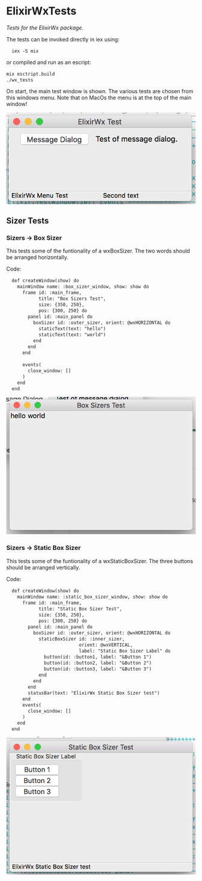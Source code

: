 # ElixirWxTests

_Tests for the ElixirWx package._

The tests can be invoked directly in iex using:

```
  iex -S mix
```

or compiled and run as an escript:

```
mix esctript.build
./wx_tests
```

On start, the main test window is shown. The various tests are chosen from this
windows menu. Note that on MacOs the menu is at the top of the main window!

![alt text](https://raw.githubusercontent.com/DwayneDibley/ElixirWxTests/master/screenshots/Main_test_window.png "Main test window.")



## Sizer Tests

### Sizers -> Box Sizer

This tests some of the funtionality of a wxBoxSizer. The two words should be
arranged horizontally.

Code:

```
  def createWindow(show) do
    mainWindow name: :box_sizer_window, show: show do
      frame id: :main_frame,
            title: "Box Sizers Test",
            size: {350, 250},
            pos: {300, 250} do
        panel id: :main_panel do
          boxSizer id: :outer_sizer, orient: @wxHORIZONTAL do
            staticText(text: "hello")
            staticText(text: "world")
          end
        end
      end

      events(
        close_window: []
      )
    end
  end
```

![alt text](https://raw.githubusercontent.com/DwayneDibley/ElixirWxTests/master/screenshots/Box_sizer.png "Box Sizer window.")

### Sizers -> Static Box Sizer

This tests some of the funtionality of a wxStaticBoxSizer. The three buttons should be arranged vertically.

Code:

```
  def createWindow(show) do
    mainWindow name: :static_box_sizer_window, show: show do
      frame id: :main_frame,
            title: "Static Box Sizer Test",
            size: {350, 250},
            pos: {300, 250} do
        panel id: :main_panel do
          boxSizer id: :outer_sizer, orient: @wxHORIZONTAL do
            staticBoxSizer id: :inner_sizer, 
                           orient: @wxVERTICAL, 
                           label: "Static Box Sizer Label" do
              button(id: :button1, label: "&Button 1")
              button(id: :button2, label: "&Button 2")
              button(id: :button3, label: "&Button 3")
            end
          end
        end
        statusBar(text: "ElixirWx Static Box Sizer test")
      end
      events(
        close_window: []
      )
    end
  end
```

![alt text](https://raw.githubusercontent.com/DwayneDibley/ElixirWxTests/master/screenshots/Staic_box_sizer.png "Static Box Sizer window.")

